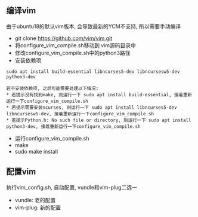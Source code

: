 ## 编译vim
由于ubuntu18的默认vim版本, 会导致最新的YCM不支持, 所以需要手动编译
* git clone https://github.com/vim/vim.git
* 将configure_vim_compile.sh移动到 vim源码目录中
* 修改configure_vim_compile.sh中的python3路径
* 安装依赖项
```
sudo apt install build-essential libncurses5-dev libncursesw5-dev python3-dev

若不安装依赖项, 之后可能需要处理以下情况:
* 若提示没有找到make, 则运行一下 sudo apt install build-essential, 接着重新运行一下configure_vim_compile.sh
* 若提示需要安装ncurses, 则运行一下 sudo apt install libncurses5-dev libncursesw5-dev, 接着重新运行一下configure_vim_compile.sh
* 若提示Python.h: No such file or directory, 则运行一下 sudo apt install python3-dev, 接着重新运行一下configure_vim_compile.sh
```
* 运行configure_vim_compile.sh
* make
* sudo make install

## 配置vim
执行vim_config.sh, 自动配置, vundle和vim-plug二选一
* vundle: 老的配置
* vim-plug: 新的配置
